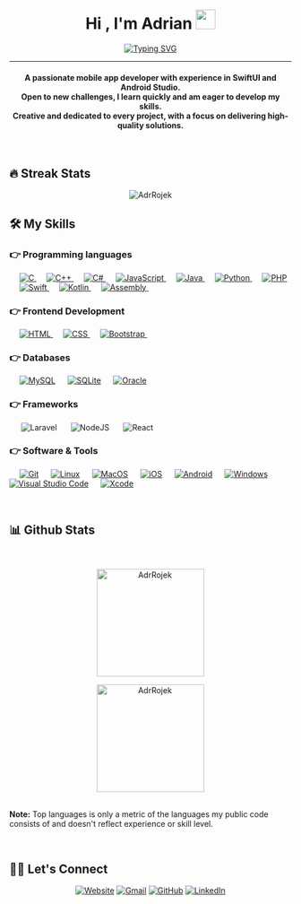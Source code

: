 <h1 align="center">Hi , I'm Adrian <img src="https://media.giphy.com/media/hvRJCLFzcasrR4ia7z/giphy.gif" width="35"></h1>
<p align="center">
  <a href="https://git.io/typing-svg"><img src="https://readme-typing-svg.herokuapp.com?font=Fira+Code&pause=1000&width=435&lines=3rd+year+IT+student;Mobile+App+Developer" alt="Typing SVG" /></a>
</p>
<hr/>
<h4 align="center">A passionate mobile app developer with experience in SwiftUI and Android Studio. <br />Open to new
                        challenges, I learn quickly and am eager to develop my skills. <br />Creative and dedicated to every
                        project, with a focus on delivering high-quality solutions.</h4>
<br>

## 🔥 Streak Stats

<p align="center"><img align="center" src="https://github-readme-streak-stats.herokuapp.com?user=AdrRojek&theme=highcontrast" alt="AdrRojek" /></p>

## 🛠️ My Skills

### 👉 Programming languages

<p align="left"> 
  &emsp; 
  <a href="https://www.cprogramming.com/" target="_blank"> 
    <img alt="C" src="https://img.shields.io/badge/C%20-%232370ED.svg?logo=c&logoColor=white">
  </a> 
  &emsp;
  <a href="https://www.w3schools.com/cpp/" target="_blank"> 
    <img alt="C++" src="https://img.shields.io/badge/C++%20-%2300599C.svg?logo=c%2B%2B&logoColor=white">
  </a> 
  &emsp;
  <a href="https://www.w3schools.com/cs/" target="_blank"> 
    <img alt="C#" src="https://custom-icon-badges.demolab.com/badge/C%23-%23239120.svg?logo=cshrp&logoColor=white">
  </a> 
  &emsp;
  <a href="https://developer.mozilla.org/en-US/docs/Web/JavaScript" target="_blank"> 
     <img alt="JavaScript" src="https://img.shields.io/badge/JavaScript%20-%23F7DF1E.svg?logo=javascript&logoColor=black">
   </a>
  &emsp;
  <a href="https://www.java.com" target="_blank"> 
    <img alt="Java" src="https://img.shields.io/badge/Java-%23007396.svg?logo=java&logoColor=white">
  </a>
  &emsp;
   <a href="https://www.python.org" target="_blank">
    <img alt="Python" src="https://img.shields.io/badge/Python%20-%2314354C.svg?logo=python&logoColor=white">
  </a>
  &emsp;
  <a href="https://www.php.net/">
    <img alt="PHP" src="https://img.shields.io/badge/PHP-%23777BB4.svg?logo=php&logoColor=white"/>
  </a>
&emsp; 
  <a href="https://developer.apple.com/swift/">
    <img alt="Swift" src="https://img.shields.io/badge/Swift-F54A2A?logo=swift&logoColor=white"/>
  </a>
&emsp;
  <a href="https://kotlinlang.org">
    <img alt="Kotlin" src="https://img.shields.io/badge/Kotlin-%237F52FF.svg?logo=kotlin&logoColor=white"/>
  </a>
&emsp;
  <a href="https://www.tutorialspoint.com/assembly_programming/assembly_introduction.htm">
    <img alt="Assembly" src="https://img.shields.io/badge/AssemblyScript-007AAC?logo=assemblyscript&logoColor=fff"/>
  </a>
&emsp;
</p>

### 👉 Frontend Development

<p align="left"> 
  &emsp; 
  <a href="https://www.w3.org/html/" target="_blank"> 
   <img alt="HTML" src="https://img.shields.io/badge/HTML5%20-%23E34F26.svg?logo=html5&logoColor=white">
  </a>   
  &emsp;
  <a href="https://www.w3schools.com/css/" target="_blank">
    <img alt="CSS" src="https://img.shields.io/badge/CSS%20-%231572B6.svg?logo=css3&logoColor=white">
  </a> 
   &emsp;
  <a href="https://getbootstrap.com" target="_blank"> 
    <img alt="Bootstrap" src="https://img.shields.io/badge/Bootstrap-%23563D7C.svg?style=flat&logo=bootstrap&logoColor=white"/>
  </a>
&emsp; 
</p>

### 👉 Databases

<p align="left">
  &emsp;
    <a href="https://www.mysql.com/"><img alt="MySQL" src="https://img.shields.io/badge/MySQL-00000F?style=flat&logo=mysql&logoColor=white"></a>
  &emsp;
    <a href="https://www.sqlite.org/"><img alt="SQLite" src ="https://img.shields.io/badge/SQLite-07405E?style=flat&logo=sqlite&logoColor=white"/></a>
  &emsp;
  <a href="https://www.oracle.com/"><img alt="Oracle" src ="https://custom-icon-badges.demolab.com/badge/Oracle-F80000?logo=oracle&logoColor=fff"/></a>
  &emsp;
</p>

### 👉 Frameworks
<p align="left">

&emsp;&ensp;![Laravel](https://img.shields.io/badge/Laravel-%23FF2D20.svg?logo=laravel&logoColor=white)
&emsp;&ensp;![NodeJS](https://img.shields.io/badge/Node.js-6DA55F?logo=node.js&logoColor=white)
&emsp;&ensp;![React](https://img.shields.io/badge/React-%2320232a.svg?logo=react&logoColor=%2361DAFB)
</p>

### 👉 Software & Tools

<p>
   &emsp;
    <a href="#"><img alt="Git" src="https://img.shields.io/badge/Git%20-%23F05033.svg?logo=git&logoColor=white"></a>
&emsp;
    <a href="#"><img alt="Linux" src="https://img.shields.io/badge/Linux-FCC624?style=flat&logo=linux&logoColor=black"></a>
  &emsp;
  <a href="#"><img alt="MacOS" src="https://img.shields.io/badge/macOS-000000?logo=apple&logoColor=F0F0F0"></a>
  &emsp;
  <a href="#"><img alt="iOS" src="https://img.shields.io/badge/iOS-000000?&logo=apple&logoColor=white"></a>
  &emsp;
  <a href="#"><img alt="Android" src="https://img.shields.io/badge/Android-3DDC84?logo=android&logoColor=white"></a>
  &emsp;
  <a href="#"><img alt="Windows" src="https://custom-icon-badges.demolab.com/badge/Windows-0078D6?logo=windows11&logoColor=white"></a>
  &emsp;
  <a href="#"><img alt="Visual Studio Code" src="https://img.shields.io/badge/Visual%20Studio%20Code-0078d7.svg?logo=visual-studio-code&logoColor=white"></a>
  &emsp;
  <a href="#"><img alt="Xcode" src="https://img.shields.io/badge/Xcode-007ACC?logo=Xcode&logoColor=white"></a>
  &emsp;
</p>

<br/>

## 📊 Github Stats 

  <br/>
  <p align="center">
    <a href="https://github.com/AdrRojek"><img align="center" src="https://github-readme-stats.vercel.app/api?username=AdrRojek&show_icons=true&locale=en&theme=algolia" alt="AdrRojek" height="192px"/></a>
	</p>
	<p  align="center">
	  <img src="https://github-readme-stats.vercel.app/api/top-langs?username=AdrRojek&show_icons=true&locale=en&layout=compact&theme=algolia" alt="AdrRojek" height="192px"/>
	</p>
  <br/>
  <b>Note:</b> Top languages is only a metric of the languages my public code consists of and doesn't reflect experience or skill level.
  </p>



<br/>

## 🙋‍♂️ Let's Connect

<p align="center">
  <a href="https://AdrRojek.github.io/"><img src="https://img.icons8.com/?size=30&id=ukIrz72UqICD&format=png&color=000000" alt="Website"/></a>
	<a href="mailto:adrrojek@gmail.com"><img src="https://img.icons8.com/?size=30&id=5k8WpCQ8U8Vw&format=png&color=000000" alt="Gmail"/></a>
	<a href="https://github.com/AdrRojek"><img src="https://img.icons8.com/?size=30&id=HGQomTX5FhZx&format=png&color=000000" alt="GitHub"/></a>
	<a href="www.linkedin.com/in/adrian-rojek-ar"><img src="https://img.icons8.com/?size=30&id=tvG-nQ3s2hZL&format=png&color=000000" alt="LinkedIn"/></a>
	
</p>

<!--img align="right" alt="Coding" width="450" src="https://camo.githubusercontent.com/6607041227d81f650340ff070cc2843518acad359b57e5bb054a9fb7127aa041/68747470733a2f2f63646e2e6472696262626c652e636f6d2f75736572732f323634363432332f73637265656e73686f74732f353530373139362f636f6d70757465722e676966" data-canonical-src="https://cdn.dribbble.com/users/2646423/screenshots/5507196/computer.gif" style="max-width:100%;"/-->
